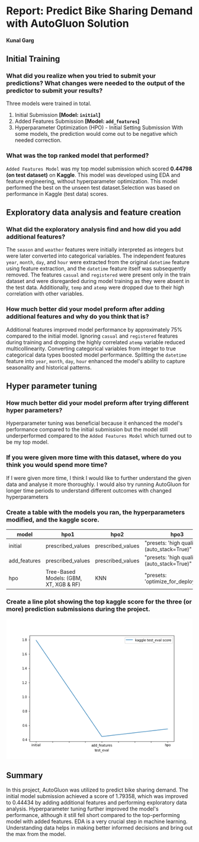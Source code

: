 # Report: Predict Bike Sharing Demand with AutoGluon Solution
#### Kunal Garg

## Initial Training
### What did you realize when you tried to submit your predictions? What changes were needed to the output of the predictor to submit your results?
Three models were trained in total.
1. Initial Submission   **[Model: `initial`]**
2. Added Features Submission **[Model: `add_features`]**
3. Hyperparameter Optimization (HPO) - Initial Setting Submission
With some models, the prediction would come out to be negative which needed correction.

### What was the top ranked model that performed?
`Added Features Model` was my top model submission which scored **0.44798 (on test dataset)** on **Kaggle**. This model was developed using EDA and feature engineering, without hyperparameter optimization. This model performed the best on the unseen test dataset.Selection was based on performance in Kaggle (test data) scores.

## Exploratory data analysis and feature creation
### What did the exploratory analysis find and how did you add additional features?
The `season` and `weather` features were initially interpreted as integers but were later converted into categorical variables. The independent features `year`, `month`, `day`, and `hour` were extracted from the original `datetime` feature using feature extraction, and the `datetime` feature itself was subsequently removed. The features `casual` and `registered` were present only in the train dataset and were disregarded during model training as they were absent in the test data. Additionally, `temp` and `atemp` were dropped due to their high correlation with other variables.

### How much better did your model preform after adding additional features and why do you think that is?
Additional features improved model performance by approximately 75% compared to the initial model. Ignoring `casual` and `registered` features during training and dropping the highly correlated `atemp` variable reduced multicollinearity. Converting categorical variables from integer to true categorical data types boosted model performance. Splitting the `datetime` feature into `year`, `month`, `day`, `hour` enhanced the model's ability to capture seasonality and historical patterns.

## Hyper parameter tuning
### How much better did your model preform after trying different hyper parameters?
Hyperparameter tuning was beneficial because it enhanced the model's performance compared to the initial submission but the model still underperformed compared to the `Added Features Model` which turned out to be my top model.

### If you were given more time with this dataset, where do you think you would spend more time?
If I were given more time, I think I would like to further understand the given data and analyse it more thoroughly. I would also try running AutoGluon for longer time periods to understand different outcomes with changed hyperparameters

### Create a table with the models you ran, the hyperparameters modified, and the kaggle score.
|model|hpo1|hpo2|hpo3|score|
|--|--|--|--|--|
|initial|prescribed_values|prescribed_values|"presets: 'high quality' (auto_stack=True)"|1.79358|
|add_features|prescribed_values|prescribed_values|"presets: 'high quality' (auto_stack=True)"|0.44434|
|hpo|Tree-Based Models: (GBM, XT, XGB & RF)|KNN|"presets: 'optimize_for_deployment"|0.55036|

### Create a line plot showing the top kaggle score for the three (or more) prediction submissions during the project.

![model_test_score.png](./model_test_score.png)

## Summary
In this project, AutoGluon was utilized to predict bike sharing demand. The initial model submission achieved a score of 1.79358, which was improved to 0.44434 by adding additional features and performing exploratory data analysis. Hyperparameter tuning further improved the model's performance, although it still fell short compared to the top-performing model with added features. EDA is a very crucial step in machine learning. Understanding data helps in making better informed decisions and bring out the max from the model.
